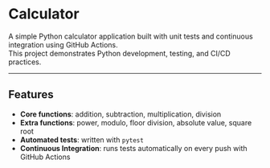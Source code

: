 # Calculator

A simple Python calculator application built with unit tests and continuous integration using GitHub Actions.  
This project demonstrates Python development, testing, and CI/CD practices.

---

## Features

- **Core functions**: addition, subtraction, multiplication, division  
- **Extra functions**: power, modulo, floor division, absolute value, square root  
- **Automated tests**: written with `pytest`  
- **Continuous Integration**: runs tests automatically on every push with GitHub Actions  

